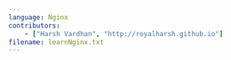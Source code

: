 ```yaml
---
language: Nginx
contributors:
    - ["Harsh Vardhan", "http://royalharsh.github.io"]
filename: learnNginx.txt
---
```

